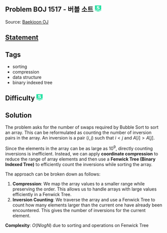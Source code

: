 ## Problem BOJ 1517 -  버블 소트 <img src="../../boj-icon/plat5.svg" alt="Platinum 5" width="20" height="20">
Source: [Baekjoon OJ](https://www.acmicpc.net/problem/1517)

## [Statement](https://www.acmicpc.net/problem/1517)

## Tags
- sorting
- compression
- data structure
- binary indexed tree

## Difficulty <img src="../../boj-icon/plat5.svg" alt="Platinum 5" width="20" height="20">

## Solution
The problem asks for the number of swaps required by Bubble Sort to sort an array. This can be reformulated as counting the number of inversion pairs in the array. An inversion is a pair $(i, j)$ such that $i < j$ and $A[i] > A[j]$.

Since the elements in the array can be as large as $10^9$, directly counting inversions is inefficient. Instead, we can apply **coordinate compression** to reduce the range of array elements and then use a **Fenwick Tree (Binary Indexed Tree)** to efficiently count the inversions while sorting the array.

The approach can be broken down as follows:

1. **Compression**: We map the array values to a smaller range while preserving the order. This allows us to handle arrays with large values efficiently in a Fenwick Tree.
2. **Inversion Counting**: We traverse the array and use a Fenwick Tree to count how many elements larger than the current one have already been encountered. This gives the number of inversions for the current element.

**Complexity**: $O(N logN)$ due to sorting and operations on Fenwick Tree